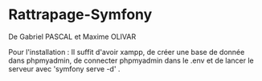 # Rattrapage-Symfony
De Gabriel PASCAL et Maxime OLIVAR

Pour l'installation :
Il suffit d'avoir xampp, de créer une base de donnée dans phpmyadmin, de connecter phpmyadmin dans le .env et de lancer le serveur avec 'symfony serve -d' .
